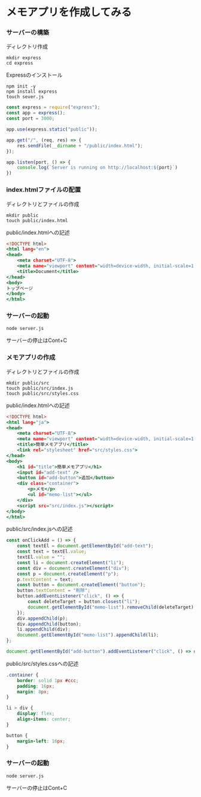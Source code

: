 # メモアプリを作成してみる

### サーバーの構築
ディレクトリ作成
```
mkdir express
cd express
```
Expressのインストール
```
npm init -y
npm install express
touch sever.js
```

```server.js
const express = require("express");
const app = express();
const port = 3000;

app.use(express.static("public"));

app.get("/", (req, res) => {
    res.sendFile(__dirname + "/public/index.html");
});

app.listen(port, () => {
    console.log(`Server is running on http://localhost:${port}`)
})
```

### index.htmlファイルの配置
ディレクトリとファイルの作成
```
mkdir public
touch public/index.html
```
public/index.htmlへの記述
```public/index.html
<!DOCTYPE html>
<html lang="en">
<head>
    <meta charset="UTF-8">
    <meta name="viewport" content="width=device-width, initial-scale=1.0">
    <title>Document</title>
</head>
<body>
トップページ
</body>
</html>
```

### サーバーの起動
```
node server.js
```
サーバーの停止はCont+C


### メモアプリの作成

ディレクトリとファイルの作成
```
mkdir public/src
touch public/src/index.js
touch public/src/styles.css
```

public/index.htmlへの記述
```public/index.html
<!DOCTYPE html>
<html lang="ja">
<head>
    <meta charset="UTF-8">
    <meta name="viewport" content="width=device-width, initial-scale=1.0">
    <title>簡単メモアプリ</title>
    <link rel="stylesheet" href="src/styles.css">
</head>
<body>
    <h1 id="title">簡単メモアプリ</h1>
    <input id="add-text" />
    <button id="add-button">追加</button>
    <div class="container">
        <p>メモ</p>
        <ul id="memo-list"></ul>
    </div>
    <script src="src/index.js"></script>
</body>
</html>
```

public/src/index.jsへの記述
```public/src/index.js
const onClickAdd = () => {
    const textEl = document.getElementById("add-text");
    const text = textEl.value;
    textEl.value = "";
    const li = document.createElement("li");
    const div = document.createElement("div");
    const p = document.createElement("p");
    p.textContent = text;
    const button = document.createElement("button");
    button.textContent = "削除";
    button.addEventListener("click", () => {
        const deleteTarget = button.closest("li");
        document.getElementById("memo-list").removeChild(deleteTarget);
    });
    div.appendChild(p);
    div.appendChild(button);
    li.appendChild(div);
    document.getElementById("memo-list").appendChild(li);
};

document.getElementById("add-button").addEventListener("click", () => onClickAdd());
```
public/src/styles.cssへの記述
```public/src/styles.css
.container {
    border: solid 1px #ccc;
    padding: 16px;
    margin: 8px;
}

li > div {
    display: flex;
    align-items: center;
}

button {
    margin-left: 16px;
}
```

### サーバーの起動
```
node server.js
```
サーバーの停止はCont+C